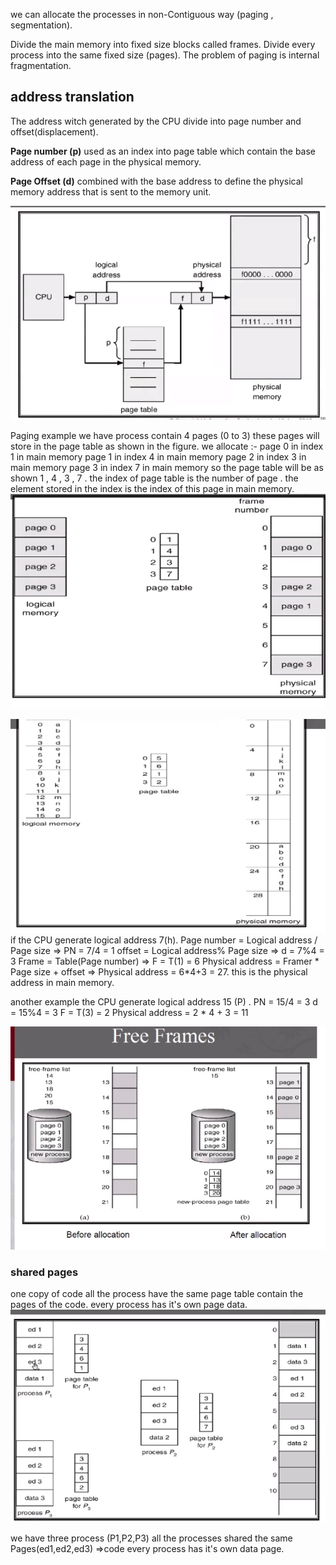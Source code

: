 we can allocate the processes in non-Contiguous way (paging , segmentation).

Divide the main memory into fixed size blocks called frames.
Divide every process into the same fixed size (pages).
The problem of paging is  internal fragmentation.

## address translation
The address witch generated by the CPU divide into page number and offset(displacement).

**Page number (p)** used as an index into page table which contain the base address of each page in the physical memory.

**Page Offset (d)** combined with the base address to define the physical memory address that is sent to the memory unit.

![screen](./images/4.0.png)


Paging example
we have process contain 4 pages (0 to 3) these pages will store in the page table as shown in the figure.
we allocate :- 
page 0 in index 1 in main memory 
page 1 in index 4 in main memory 
page 2 in index 3 in main memory 
page 3 in index 7 in main memory 
so the page table will be as shown 1 , 4 , 3 , 7 .
the index of page table is the number of page .
the element stored in the index is the index of this page in main memory.
![screen](./images/4.1.png)


![screen](./images/4.2.png)
if the CPU generate logical address 7(h). 
Page number = Logical address / Page size => PN =  7/4 = 1
offset = Logical address% Page size => d = 7%4 = 3 
Frame = Table(Page number) => F = T(1) = 6 
Physical address = Framer * Page size + offset => Physical address = 6*4+3 = 27. this is the physical address in main memory. 


another example 
the CPU generate logical address 15 (P) .
PN = 15/4 = 3
d = 15%4 = 3
F = T(3) = 2
Physical address = 2 * 4 + 3 = 11

![screen](./images/4.3.png)


### shared pages 
one copy of code all the process have the same page table contain the pages of the code.
every process has it's own page data.
![screen](./images/4.4.png)

we have three process (P1,P2,P3)
all the processes shared the same Pages(ed1,ed2,ed3) =>code
every process has it's own data page.



